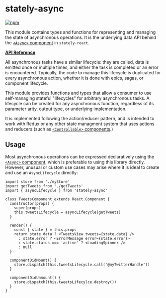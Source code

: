 # stately-async
[![npm](https://img.shields.io/npm/v/stately-async.svg?style=flat-square)](https://www.npmjs.com/package/stately-reducers)

This module contains types and functions for representing and managing the state of asynchronous operations. It is the underlying data API behind the [`<Async>` component](https://hiebj.github.io/stately/modules/stately_react.html#async-components) in `stately-react`.

**[API Reference](https://hiebj.github.io/stately/modules/stately_async.html)**

All asynchronous tasks have a similar lifecycle: they are called, data is emitted once or multiple times, and either the task is completed or an error is encountered. Typically, the code to manage this lifecycle is duplicated for every asynchronous action, whether it is done with epics, sagas, or component lifecycle.

This module provides functions and types that allow a consumer to use self-managing stateful "lifecycles" for arbitrary asynchronous tasks. A lifecycle can be created for any asynchronous function, regardless of its parameter arity, output type, or underlying implementation.

It is implemented following the action/reducer pattern, and is intended to work with Redux or any other state managment system that uses actions and reducers (such as [`<Controllable>` components](https://hiebj.github.io/stately/modules/stately_react.html#controllable-components).)

## Usage
Most asynchronous operations can be expressed declaratively using the [`<Async>` component](https://hiebj.github.io/stately/modules/stately_react.html#async-components), which is preferable to using this library directly. However, unusual or custom use cases may arise where it is ideal to create and use an `AsyncLifecycle` directly:

```
import store from './myStore'
import getTweets from './getTweets'
import { asyncLifecycle } from 'stately-async'

class TweetsComponent extends React.Component {
  constructor(props) {
    super(props)
    this.tweetsLifecycle = asyncLifecycle(getTweets)
  }
  
  render() {
    const { state } = this.props
    return state.data ? <TweetsView tweets={state.data} />
      : state.error ? <ErrorMessage error={state.error}>
      : state.status === 'active' ? <LoadingSpinner />
      : null
  }

  componentDidMount() {
    store.dispatch(this.tweetsLifecycle.call('@myTwitterHandle'))
  }

  componentDidUnmount() {
    store.dispatch(this.tweetsLifecylce.destroy())
  }
}
```
